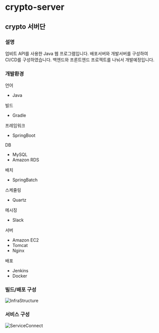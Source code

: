 # crypto-server

## crypto 서버단

### 설명
업비트 API를 사용한 Java 웹 프로그램입니다.
배포서버와 개발서버를 구성하여 CI/CD를 구성하였습니다.
백엔드와 프론트엔드 프로젝트를 나눠서 개발예정입니다.

### 개발환경
 언어
* Java

 빌드
* Gradle

 프레임워크
* SpringBoot

 DB
* MySQL
* Amazon RDS

 배치
* SpringBatch

 스케쥴링
* Quartz

 메시징
* Slack

 서버
* Amazon EC2
* Tomcat
* Nginx

 배포
* Jenkins
* Docker

### 빌드/배포 구성
![InfraStructure](https://user-images.githubusercontent.com/52263410/187027818-03dbb7b6-522e-4e3c-b314-43b575fce51d.jpg)

### 서비스 구성
![ServiceConnect](https://user-images.githubusercontent.com/52263410/192180187-1a975ea6-cf46-480b-988e-9ab223cc3b3d.jpg)
